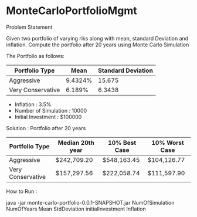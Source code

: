 # MonteCarloPortfolioMgmt

Problem Statement

 Given two portfolio of varying riks along with mean, standard Deviation and inflation. Compute the portfolio after 20 years using Monte Carlo Simulation
 
 The Portfolio as follows: 
 
 Portfolio Type    | Mean      | Standard Deviation 
------------------|------------|---------------------
|Aggressive        | 9.4324%   |   15.675           |   
|Very Conservative | 6.189%    |   6.3438           |  


* Inflation : 3.5%
* Number of Simulation : 10000
* Initial Investment : $100000


Solution : Portfolio after 20 years

Portfolio Type    | Median 20th year      | 10% Best Case | 10% Worst Case 
------------------|-----------------------|---------------|-----------------|
|Aggressive        | $242,709.20           |  $548,163.45  |  $104,126.77   |
|Very Conservative | $157,297.56           |  $222,058.74  |  $111,597.90   |


How to Run : 

java -jar monte-carlo-portfolio-0.0.1-SNAPSHOT.jar  NumOfSimulation NumOfYears Mean StdDeviation initialInvestment Inflation




